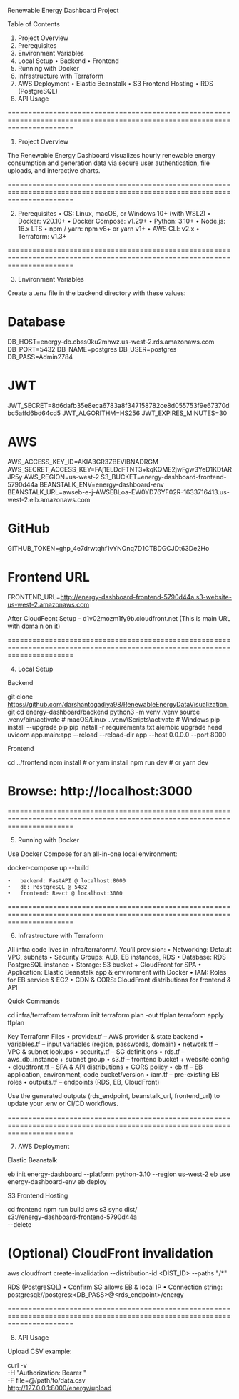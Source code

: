 Renewable Energy Dashboard Project

Table of Contents

1. Project Overview
2. Prerequisites
3. Environment Variables
4. Local Setup
   • Backend
   • Frontend
5. Running with Docker
6. Infrastructure with Terraform
7. AWS Deployment
   • Elastic Beanstalk
   • S3 Frontend Hosting
   • RDS (PostgreSQL)
8. API Usage

============================================================================================================================

1. Project Overview

The Renewable Energy Dashboard visualizes hourly renewable energy consumption and generation data via secure user authentication, file uploads, and interactive charts.

============================================================================================================================

2. Prerequisites
   • OS: Linux, macOS, or Windows 10+ (with WSL2)
   • Docker: v20.10+
   • Docker Compose: v1.29+
   • Python: 3.10+
   • Node.js: 16.x LTS
   • npm / yarn: npm v8+ or yarn v1+
   • AWS CLI: v2.x
   • Terraform: v1.3+

============================================================================================================================

3. Environment Variables

Create a .env file in the backend directory with these values:

# Database

DB_HOST=energy-db.cbss0ku2mhwz.us-west-2.rds.amazonaws.com
DB_PORT=5432
DB_NAME=postgres
DB_USER=postgres
DB_PASS=Admin2784

# JWT

JWT_SECRET=8d6dafb35e8eca6783a8f347158782ce8d055753f9e67370dbc5affd6bd64cd5
JWT_ALGORITHM=HS256
JWT_EXPIRES_MINUTES=30

# AWS

AWS_ACCESS_KEY_ID=AKIA3GR3ZBEVIBNADRGM
AWS_SECRET_ACCESS_KEY=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
AWS_REGION=us-west-2
S3_BUCKET=energy-dashboard-frontend-5790d44a
BEANSTALK_ENV=energy-dashboard-env
BEANSTALK_URL=awseb-e-j-AWSEBLoa-EW0YD76YF02R-1633716413.us-west-2.elb.amazonaws.com

# GitHub

GITHUB_TOKEN=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

# Frontend URL

FRONTEND_URL=http://energy-dashboard-frontend-5790d44a.s3-website-us-west-2.amazonaws.com

After CloudFeont Setup - d1v02mozm1fy9b.cloudfront.net (This is main URL with domain on it)

============================================================================================================================

4. Local Setup

Backend

git clone https://github.com/darshantogadiya98/RenewableEnergyDataVisualization.git
cd energy-dashboard/backend
python3 -m venv .venv
source .venv/bin/activate # macOS/Linux
.\.venv\Scripts\activate # Windows
pip install --upgrade pip
pip install -r requirements.txt
alembic upgrade head
uvicorn app.main:app --reload --reload-dir app --host 0.0.0.0 --port 8000

Frontend

cd ../frontend
npm install # or yarn install
npm run dev # or yarn dev

# Browse: http://localhost:3000

============================================================================================================================

5. Running with Docker

Use Docker Compose for an all-in-one local environment:

docker-compose up --build

    •	backend: FastAPI @ localhost:8000
    •	db: PostgreSQL @ 5432
    •	frontend: React @ localhost:3000

============================================================================================================================

6. Infrastructure with Terraform

All infra code lives in infra/terraform/. You’ll provision:
• Networking: Default VPC, subnets
• Security Groups: ALB, EB instances, RDS
• Database: RDS PostgreSQL instance
• Storage: S3 bucket + CloudFront for SPA
• Application: Elastic Beanstalk app & environment with Docker
• IAM: Roles for EB service & EC2
• CDN & CORS: CloudFront distributions for frontend & API

Quick Commands

cd infra/terraform
terraform init
terraform plan -out tfplan
terraform apply tfplan

Key Terraform Files
• provider.tf – AWS provider & state backend
• variables.tf – input variables (region, passwords, domain)
• network.tf – VPC & subnet lookups
• security.tf – SG definitions
• rds.tf – aws_db_instance + subnet group
• s3.tf – frontend bucket + website config
• cloudfront.tf – SPA & API distributions + CORS policy
• eb.tf – EB application, environment, code bucket/version
• iam.tf – pre-existing EB roles
• outputs.tf – endpoints (RDS, EB, CloudFront)

Use the generated outputs (rds_endpoint, beanstalk_url, frontend_url) to update your .env or CI/CD workflows.

============================================================================================================================

7. AWS Deployment

Elastic Beanstalk

eb init energy-dashboard --platform python-3.10 --region us-west-2
eb use energy-dashboard-env
eb deploy

S3 Frontend Hosting

cd frontend
npm run build
aws s3 sync dist/ \
 s3://energy-dashboard-frontend-5790d44a \
 --delete

# (Optional) CloudFront invalidation

aws cloudfront create-invalidation --distribution-id <DIST_ID> --paths "/\*"

RDS (PostgreSQL)
• Confirm SG allows EB & local IP
• Connection string: postgresql://postgres:<DB_PASS>@<rds_endpoint>/energy

============================================================================================================================

8. API Usage

Upload CSV example:

curl -v \
 -H "Authorization: Bearer <JWT>" \
 -F file=@/path/to/data.csv \
 http://127.0.0.1:8000/energy/upload
